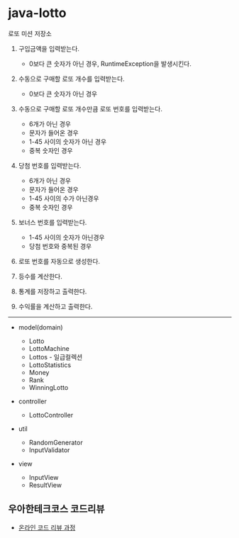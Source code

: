 # java-lotto

로또 미션 저장소

1. 구입금액을 입력받는다.
    * 0보다 큰 숫자가 아닌 경우, RuntimeException을 발생시킨다.


2. 수동으로 구매할 로또 개수를 입력받는다.
    * 0보다 큰 숫자가 아닌 경우


3. 수동으로 구매할 로또 개수만큼 로또 번호를 입력받는다.
    * 6개가 아닌 경우
    * 문자가 들어온 경우
    * 1-45 사이의 숫자가 아닌 경우
    * 중복 숫자인 경우


4. 당첨 번호를 입력받는다.
   * 6개가 아닌 경우
   * 문자가 들어온 경우
   * 1-45 사이의 수가 아닌경우
   * 중복 숫자인 경우


5. 보너스 번호를 입력받는다.
   * 1-45 사이의 숫자가 아닌경우
   * 당첨 번호와 중복된 경우


6. 로또 번호를 자동으로 생성한다.


7. 등수를 계산한다.


8. 통계를 저장하고 출력한다.


9. 수익률을 계산하고 출력한다.

---

* model(domain)
    * Lotto
    * LottoMachine
    * Lottos - 일급컬렉션
    * LottoStatistics
    * Money
    * Rank
    * WinningLotto

* controller
    * LottoController
    
* util
    * RandomGenerator
    * InputValidator

* view
    * InputView
    * ResultView



## 우아한테크코스 코드리뷰

- [온라인 코드 리뷰 과정](https://github.com/woowacourse/woowacourse-docs/blob/master/maincourse/README.md)

